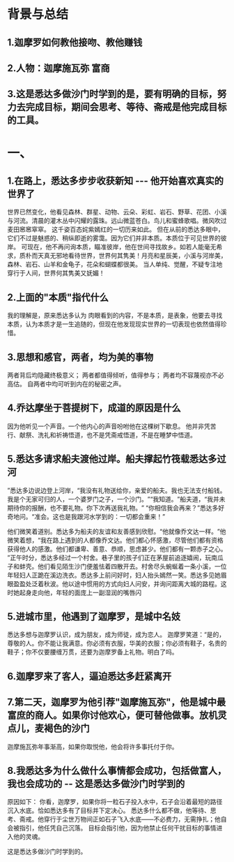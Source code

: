 # 背景与总结
## 1.迦摩罗如何教他接吻、教他赚钱

## 2.人物：迦摩施瓦弥  富商

## 3.这是悉达多做沙门时学到的是，要有明确的目标，努力去完成目标，期间会思考、等待、斋戒是他完成目标的工具。

# 一、
## 1.在路上，悉达多步步收获新知 --- 他开始喜欢真实的世界了
世界已然变化，他看见森林、群星、动物、云朵、彩虹、岩石、野草、花团、小溪与河流。清晨的灌木丛中闪耀的露珠。远山微蓝苍白。鸟儿和蜜蜂歌唱。微风吹过麦田窸窸窣窣。
这千姿百态姹紫嫣红的一切历来如此。
但在从前的悉达多眼中，它们不过是魅惑的、稍纵即逝的雾霭。因为它们并非本质。本质位于可见世界的彼岸。
可现在，他不再问询本质，瞄准彼岸，他在世间寻找故乡。如若人能毫无希求，质朴而天真无邪地看待世界，世界何其隽美！月亮和星辰美，小溪与河岸美，森林、岩石、山羊和金龟子，花朵和蝴蝶都很美。
当人单纯、觉醒，不疑专注地穿行于人间，世界何其隽美又妩媚！

## 2.上面的"本质"指代什么
我的理解是，原来悉达多认为 肉眼看到的内容，不是本质，是表象，他要去寻找本质，认为本质才是一生追随的，但现在他发现现实世界的一切表现也依然值得珍惜。

## 3.思想和感官，两者，均为美的事物
两者背后均隐藏终极意义；
两者都值得倾听，值得参与；
两者均不容蔑视亦不必高估。
自两者中均可听到内在的秘密之声。

## 4.乔达摩坐于菩提树下，成道的原因是什么
因为他听见一个声音。一个他内心的声音吩咐他在这棵树下歇息。
他并非凭苦行、献祭、洗礼和祈祷悟道，也不是凭斋戒悟道，不是在睡梦中悟道。

## 5.悉达多请求船夫渡他过岸。船夫撑起竹筏载悉达多过河
​”悉达多边说边登上河岸，​“我没有礼物送给你，亲爱的船夫。我也无法支付船钱。我是个无家可归的人，一个婆罗门之子，一个沙门。​”“我知道。​”船夫道，​“我并未期待你的报酬，也不要礼物。你下次再送我礼物。​”
“你相信我会再来？​”悉达多好奇地问。“准会。这也是我跟河水学到的：一切都会重来！​”

他们微笑着道别。悉达多为船夫的友谊和友善感到欣慰。​“他就像乔文达一样。​”他微笑着想，​“我在路上遇到的人都像乔文达。他们都心怀感激，尽管他们都有资格获得他人的感激。他们都谦卑、善意、恭顺，思虑甚少。他们都有一颗赤子之心。​”正午时分，悉达多经过一个村舍。巷子里的孩子们正在茅屋前追逐嬉闹，玩南瓜子和蚌壳。他们看见陌生沙门便羞怯着四散开去。村舍尽头蜿蜒着一条小溪，一位年轻妇人正跪在溪边洗衣。悉达多上前问好时，妇人抬头嫣然一笑。悉达多见她眉眼盈盈处泛着秋波。他以途中惯用的方式向妇人问安，并询问距离大城的路程。这时她起身走向他，年轻的面庞上一副湿润的嘴唇闪

## 5.进城市里，他遇到了迦摩罗，是城中名妓
悉达多想与迦摩罗认识，成为朋友，成为师徒，成为恋人。
迦摩罗笑道：​“是的，尊敬的人。你不能让我满意。你必须有衣服，华美的衣服；你必须有鞋子，名贵的鞋子；你不仅要腰缠万贯，还要为迦摩罗备上礼物。明白了吗。


## 6.迦摩罗来了客人，逼迫悉达多赶紧离开

## 7.第二天，迦摩罗为他引荐"迦摩施瓦弥"，他是城中最富庶的商人。如果你讨他欢心，便可替他做事。放机灵点儿，麦褐色的沙门
迦摩施瓦弥年事渐高，如果你取悦他，他会将许多事托付于你。

## 8.我悉达多为什么做什么事情都会成功，包括做富人，我也会成功的 -- 这是悉达多做沙门时学到的
原因如下：
你看，迦摩罗，如果你将一粒石子投入水中，石子会沿着最短的路径沉入水底。恰如悉达多有了目标并下定决心。
悉达多什么都不做，他等待、思考、斋戒。他穿行于尘世万物间正如石子飞入水底——不必费力，无需挣扎；他自会被指引，他任凭自己沉落。
目标会指引他，因为他禁止任何干扰目标的事情进入他的灵魂。

这是悉达多做沙门时学到的。